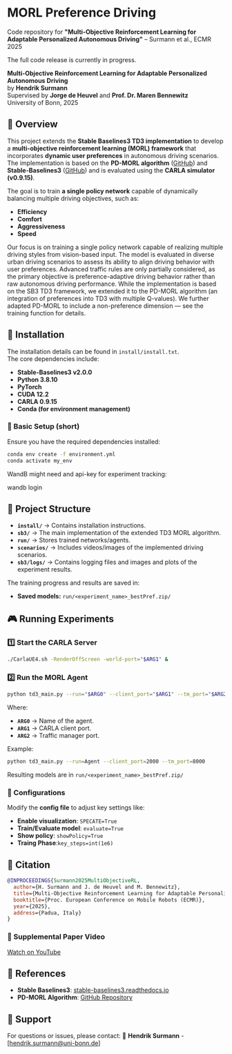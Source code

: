 # MORL Preference Driving
Code repository for **"Multi-Objective Reinforcement Learning for Adaptable Personalized Autonomous Driving"** – Surmann et al., ECMR 2025

The full code release is currently in progress.

**Multi-Objective Reinforcement Learning for Adaptable Personalized Autonomous Driving**  
by **Hendrik Surmann**  
Supervised by **Jorge de Heuvel** and **Prof. Dr. Maren Bennewitz**  
University of Bonn, 2025

## 📌 Overview

This project extends the **Stable Baselines3 TD3 implementation** to develop a **multi-objective reinforcement learning (MORL) framework** that incorporates **dynamic user preferences** in autonomous driving scenarios. The implementation is based on the **PD-MORL algorithm** ([GitHub](https://github.com/tbasaklar/PDMORL-Preference-Driven-Multi-Objective-Reinforcement-Learning-Algorithm)) and **Stable-Baselines3** ([GitHub](https://github.com/DLR-RM/stable-baselines3/tree/v2.0.0/stable_baselines3/td3)) and is evaluated using the **CARLA simulator (v0.9.15)**.

The goal is to train **a single policy network** capable of dynamically balancing multiple driving objectives, such as:
- **Efficiency**
- **Comfort**
- **Aggressiveness**
- **Speed**

Our focus is on training a single policy network capable of realizing multiple driving styles from vision-based input.
The model is evaluated in diverse urban driving scenarios to assess its ability to align driving behavior with user preferences.
Advanced traffic rules are only partially considered, as the primary objective is preference-adaptive driving behavior rather than raw autonomous driving performance.
While the implementation is based on the SB3 TD3 framework, we extended it to the PD-MORL algorithm (an integration of preferences into TD3 with multiple Q-values).
We further adapted PD-MORL to include a non-preference dimension — see the training function for details.

## 🚀 Installation

The installation details can be found in `install/install.txt`.  
The core dependencies include:
- **Stable-Baselines3 v2.0.0**
- **Python 3.8.10**
- **PyTorch**
- **CUDA 12.2**
- **CARLA 0.9.15**
- **Conda (for environment management)**

### 🔧 Basic Setup (short)

Ensure you have the required dependencies installed:

```bash
conda env create -f environment.yml
conda activate my_env
```
WandB might need and api-key for experiment tracking:

wandb login <your-api-key>

## 📂 Project Structure

- **`install/`** → Contains installation instructions.
- **`sb3/`** → The main implementation of the extended TD3 MORL algorithm.
- **`run/`** → Stores trained networks/agents.
- **`scenarios/`** → Includes videos/images of the implemented driving scenarios.
- **`sb3/logs/`** → Contains logging files and images and plots of the experiment results.

The training progress and results are saved in:
- **Saved models:** `run/<experiment_name>_bestPref.zip/`

## 🎮 Running Experiments

### 1️⃣ Start the CARLA Server
```bash
./CarlaUE4.sh -RenderOffScreen -world-port="$ARG1" &
```

### 2️⃣ Run the MORL Agent
```bash
python td3_main.py --run="$ARG0" --client_port="$ARG1" --tm_port="$ARG2"
```
Where:
- **`ARG0`** → Name of the agent.
- **`ARG1`** → CARLA client port.
- **`ARG2`** → Traffic manager port.

Example:
```bash
python td3_main.py --run=Agent --client_port=2000 --tm_port=8000
```
Resulting models are in `run/<experiment_name>_bestPref.zip/`

### 🔧 Configurations
Modify the **config file** to adjust key settings like:

- **Enable visualization**: `SPECATE=True`
- **Train/Evaluate model**: `evaluate=True`
- **Show policy**: `showPolicy=True`
- **Traing Phase**:`key_steps=int(1e6)`

## 📝 Citation

```bibtex
@INPROCEEDINGS{Surmann2025MultiObjectiveRL,
  author={H. Surmann and J. de Heuvel and M. Bennewitz},
  title={Multi-Objective Reinforcement Learning for Adaptable Personalized Autonomous Driving},
  booktitle={Proc. European Conference on Mobile Robots (ECMR)},
  year={2025},
  address={Padua, Italy}
}
```

### 🎥 Supplemental Paper Video

[Watch on YouTube](https://www.youtube.com/watch?v=2brpyC_edHw&ab_channel=HumanoidsBonn)

## 🔗 References

- **Stable Baselines3**: [stable-baselines3.readthedocs.io](https://stable-baselines3.readthedocs.io/)
- **PD-MORL Algorithm**: [GitHub Repository](https://github.com/tbasaklar/PDMORL-Preference-Driven-Multi-Objective-Reinforcement-Learning-Algorithm)

## 🔧 Support

For questions or issues, please contact:
📧 **Hendrik Surmann** - [hendrik.surmann@uni-bonn.de]
